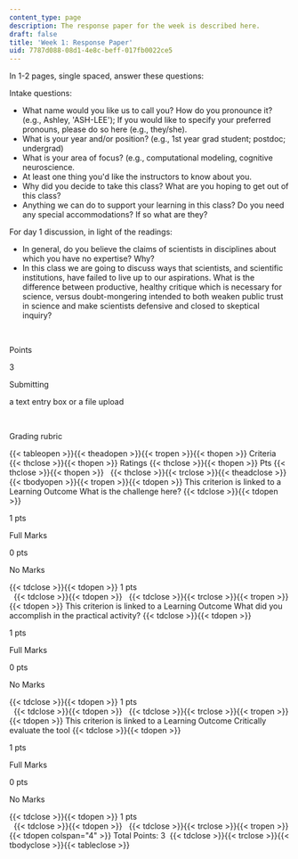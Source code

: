 ```yaml
---
content_type: page
description: The response paper for the week is described here.
draft: false
title: 'Week 1: Response Paper'
uid: 7787d088-08d1-4e8c-beff-017fb0022ce5
---
```

In 1-2 pages, single spaced, answer these questions:

Intake questions:

- What name would you like us to call you? How do you pronounce it? (e.g., Ashley, 'ASH-LEE'); If you would like to specify your preferred pronouns, please do so here (e.g., they/she).
- What is your year and/or position? (e.g., 1st year grad student; postdoc; undergrad)
- What is your area of focus? (e.g., computational modeling, cognitive neuroscience.
- At least one thing you'd like the instructors to know about you.
- Why did you decide to take this class? What are you hoping to get out of this class? 
- Anything we can do to support your learning in this class? Do you need any special accommodations? If so what are they?

For day 1 discussion, in light of the readings:

- In general, do you believe the claims of scientists in disciplines about which you have no expertise? Why?
- In this class we are going to discuss ways that scientists, and scientific institutions, have failed to live up to our aspirations. What is the difference between productive, healthy critique which is necessary for science, versus doubt-mongering intended to both weaken public trust in science and make scientists defensive and closed to skeptical inquiry?

 

Points

3

Submitting

a text entry box or a file upload

 

Grading rubric

{{< tableopen >}}{{< theadopen >}}{{< tropen >}}{{< thopen >}}
Criteria
{{< thclose >}}{{< thopen >}}
Ratings
{{< thclose >}}{{< thopen >}}
Pts
{{< thclose >}}{{< thopen >}}
 
{{< thclose >}}{{< trclose >}}{{< theadclose >}}{{< tbodyopen >}}{{< tropen >}}{{< tdopen >}}
This criterion is linked to a Learning Outcome What is the challenge here?
{{< tdclose >}}{{< tdopen >}}

1 pts 

Full Marks

0 pts 

No Marks

{{< tdclose >}}{{< tdopen >}}
1 pts  
 
{{< tdclose >}}{{< tdopen >}}
 
{{< tdclose >}}{{< trclose >}}{{< tropen >}}{{< tdopen >}}
This criterion is linked to a Learning Outcome What did you accomplish in the practical activity?
{{< tdclose >}}{{< tdopen >}}

1 pts 

Full Marks

0 pts 

No Marks

{{< tdclose >}}{{< tdopen >}}
1 pts  
 
{{< tdclose >}}{{< tdopen >}}
 
{{< tdclose >}}{{< trclose >}}{{< tropen >}}{{< tdopen >}}
This criterion is linked to a Learning Outcome Critically evaluate the tool
{{< tdclose >}}{{< tdopen >}}

1 pts 

Full Marks

0 pts 

No Marks

{{< tdclose >}}{{< tdopen >}}
1 pts  
 
{{< tdclose >}}{{< tdopen >}}
 
{{< tdclose >}}{{< trclose >}}{{< tropen >}}{{< tdopen colspan="4" >}}
Total Points: 3 
{{< tdclose >}}{{< trclose >}}{{< tbodyclose >}}{{< tableclose >}}